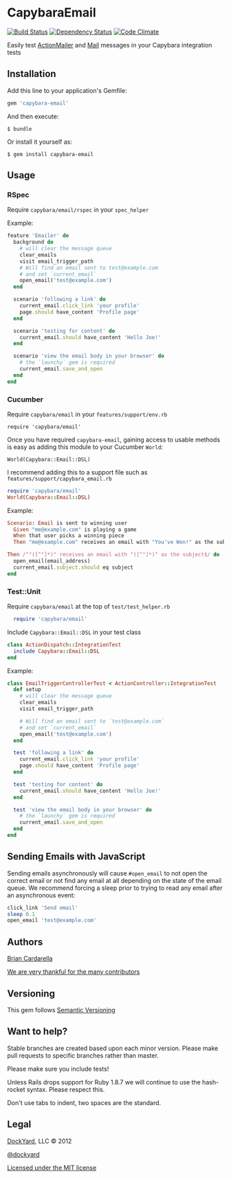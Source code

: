 # CapybaraEmail #

[![Build Status](https://secure.travis-ci.org/dockyard/capybara-email.png?branch=master)](http://travis-ci.org/dockyard/capybara-email)
[![Dependency Status](https://gemnasium.com/dockyard/capybara-email.png?travis)](https://gemnasium.com/dockyard/capybara-email)
[![Code Climate](https://d3s6mut3hikguw.cloudfront.net/github/dockyard/capybara-email.png)](https://codeclimate.com/github/dockyard/capybara-email)

Easily test [ActionMailer](https://github.com/rails/rails/tree/master/actionmailer) and [Mail](https://github.com/mikel/mail) messages in your Capybara integration tests

## Installation ##

Add this line to your application's Gemfile:

```ruby
gem 'capybara-email'
```

And then execute:

    $ bundle

Or install it yourself as:

    $ gem install capybara-email

## Usage ##

### RSpec ###

Require `capybara/email/rspec` in your `spec_helper`

Example:

```ruby
feature 'Emailer' do
  background do
    # will clear the message queue
    clear_emails
    visit email_trigger_path
    # Will find an email sent to test@example.com
    # and set `current_email`
    open_email('test@example.com')
  end

  scenario 'following a link' do
    current_email.click_link 'your profile'
    page.should have_content 'Profile page'
  end

  scenario 'testing for content' do
    current_email.should have_content 'Hello Joe!'
  end

  scenario 'view the email body in your browser' do
    # the `launchy` gem is required
    current_email.save_and_open
  end
end
```

### Cucumber ###
Require `capybara/email` in your `features/support/env.rb`

    require 'capybara/email'

Once you have required `capybara-email`, gaining access to usable methods
is easy as adding this module to your Cucumber `World`:

    World(Capybara::Email::DSL)

I recommend adding this to a support file such as `features/support/capybara_email.rb`

```ruby
require 'capybara/email'
World(Capybara::Email::DSL)
```

Example:

```ruby
Scenario: Email is sent to winning user
  Given "me@example.com" is playing a game
  When that user picks a winning piece
  Then "me@example.com" receives an email with "You've Won!" as the subject

Then /^"([^"]*)" receives an email with "([^"]*)" as the subject$/ do |email_address, subject|
  open_email(email_address)
  current_email.subject.should eq subject
end
```

### Test::Unit ###

Require `capybara/email` at the top of `test/test_helper.rb`

```ruby
  require 'capybara/email'
```

Include `Capybara::Email::DSL` in your test class

```ruby
class ActionDispatch::IntegrationTest
  include Capybara::Email::DSL
end
```

Example:

```ruby
class EmailTriggerControllerTest < ActionController::IntegrationTest
  def setup
    # will clear the message queue
    clear_emails
    visit email_trigger_path

    # Will find an email sent to `test@example.com`
    # and set `current_email`
    open_email('test@example.com')
  end

  test 'following a link' do
    current_email.click_link 'your profile'
    page.should have_content 'Profile page'
  end

  test 'testing for content' do
    current_email.should have_content 'Hello Joe!'
  end

  test 'view the email body in your browser' do
    # the `launchy` gem is required
    current_email.save_and_open
  end
end
```

## Sending Emails with JavaScript ##
Sending emails asynchronously will cause `#open_email` to not open the
correct email or not find any email at all depending on the state of the
email queue. We recommend forcing a sleep prior to trying to read any
email after an asynchronous event:

```ruby
click_link 'Send email'
sleep 0.1
open_email 'test@example.com'
```

## Authors ##

[Brian Cardarella](http://twitter.com/bcardarella)

[We are very thankful for the many contributors](https://github.com/dockyard/capybara-email/graphs/contributors)

## Versioning ##

This gem follows [Semantic Versioning](http://semver.org)

## Want to help? ##

Stable branches are created based upon each minor version. Please make
pull requests to specific branches rather than master.

Please make sure you include tests!

Unless Rails drops support for Ruby 1.8.7 we will continue to use the
hash-rocket syntax. Please respect this.

Don't use tabs to indent, two spaces are the standard.

## Legal ##

[DockYard](http://dockyard.com), LLC &copy; 2012

[@dockyard](http://twitter.com/dockyard)

[Licensed under the MIT license](http://www.opensource.org/licenses/mit-license.php)
